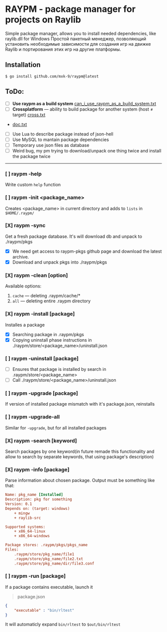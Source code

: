# RAYPM - package manager for projects on Raylib
Simple package manager, allows you to install needed dependencies, like raylib.dll for Windows
Простой пакетный менеджер, позволяющий установить необходимые зависимости для создания игр на движке Raylib и портирования этих игр на другие платформы.

## Installation
```console
$ go install github.com/mxk-9/raypm@latest
```

## ToDo:
- [ ] **Use raypm as a build system** [can\_i\_use\_raypm\_as\_a\_build\_system.txt](third_party/can_i_use_raypm_as_a_build_system.txt)
- [ ] **Crossplatform** — ability to build package for another system (host ≠ target)
  [cross.txt](third\_party/cross.txt)
- [doc.txt](third\_party/doc.txt)
- [ ] Use Lua to describe package instead of json-hell
- [ ] Use MySQL to mantain package dependencies
- [ ] Temporary use json files as database
- [ ] Weird bug, my pm trying to download/unpack one thing twice and install the package twice
***

### [ ] raypm -help
Write custom `help` function
### [ ] raypm -init <package\_name>
Creates <package\_name> in current directory and adds to `lists` in `$HOME/.raypm/`
### [X] raypm -sync
Get a fresh package database. It's will download db and unpack to ./raypm/pkgs
+ [X] We need get access to raypm-pkgs github page and download the latest archive.
+ [X] Download and unpack pkgs into ./raypm/pkgs

### [X] raypm -clean [option]
Available options:
1. `cache` — deleting .raypm/cache/*
2. `all` — deleting entire .raypm directory

### [X] raypm -install [package]
Installes a package
+ [X] Searching package in .raypm/pkgs
+ [X] Copying uninstall phase instructions in ./raypm/store/\<package\_name\>/uninstall.json

### [ ] raypm -uninstall [package]
+ [ ] Ensures that package is installed by search in .raypm/store/\<package\_name\>
+ [ ] Call ./raypm/store/\<package_name\>/uninstall.json

### [ ] raypm -upgrade [package]
If version of installed package mismatch with it's package.json, reinstalls

### [ ] raypm -upgrade-all
Similar for `-upgrade`, but for all installed packages

### [X] raypm -search [keyword]
Search packages by one keyword(in future remade this functionality and allow to search by separate keywords, that using package's description)

### [X] raypm -info [package]
Parse information about chosen package. Output must be something like that:
```ini
Name: pkg_name [Installed]
Description: pkg for something
Version: 0.1
Depends on: (target: windows)
    + mingw
    + raylib-src

Supported systems:
    + x86_64-linux
    + x86_64-windows

Package stores: .raypm/pkgs/pkgs_name
Files:
    .raypm/store/pkg_name/file1
    .raypm/store/pkg_name/file2.txt
    .raypm/store/pkg_name/dir/file3.conf
```

### [ ] raypm -run [package]
If a package contains executable, launch it

> package.json
```json
{
    "executable" : "bin/rltest"
}
```

It will automaticly expand `bin/rltest` to `$out/bin/rltest`
